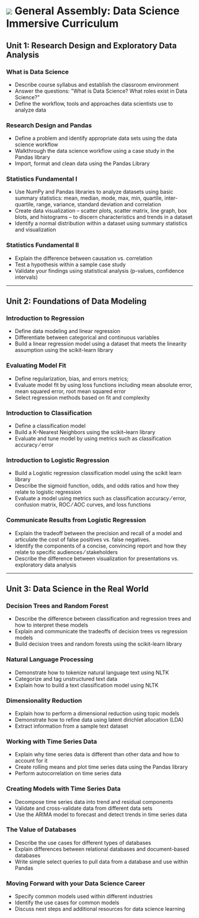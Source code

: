 # ![](https://ga-dash.s3.amazonaws.com/production/assets/logo-9f88ae6c9c3871690e33280fcf557f33.png) General Assembly: Data Science Immersive Curriculum

## Unit 1: Research Design and Exploratory Data Analysis
### What is Data Science
- Describe course syllabus and establish the classroom environment
- Answer the questions: "What is Data Science? What roles exist in Data Science?"
- Define the workflow, tools and approaches data scientists use to analyze data
### Research Design and Pandas
- Define a problem and identify appropriate data sets using the data science workflow
- Walkthrough the data science workflow using a case study in the Pandas library
- Import, format and clean data using the Pandas Library
### Statistics Fundamental I
- Use NumPy and Pandas libraries to analyze datasets using basic summary statistics: mean, median, mode, max, min, quartile, inter-quartile, range, variance, standard deviation and correlation
- Create data visualization – scatter plots, scatter matrix, line graph, box blots, and histograms – to discern characteristics and trends in a dataset
- Identify a normal distribution within a dataset using summary statistics and visualization
### Statistics Fundamental II
- Explain the difference between causation vs. correlation
- Test a hypothesis within a sample case study
- Validate your findings using statistical analysis (p-values, confidence intervals)

---

## Unit 2: Foundations of Data Modeling
### Introduction to Regression
- Define data modeling and linear regression
- Differentiate between categorical and continuous variables
- Build a linear regression model using a dataset that meets the linearity assumption using the scikit-learn library
### Evaluating Model Fit
- Define regularization, bias, and errors metrics;
- Evaluate model fit by using loss functions including mean absolute error, mean squared error, root mean squared error
- Select regression methods based on fit and complexity
### Introduction to Classification
- Define a classification model
- Build a K–Nearest Neighbors using the scikit–learn library
- Evaluate and tune model by using metrics such as classification accuracy ⁄ error
### Introduction to Logistic Regression
- Build a Logistic regression classification model using the scikit learn library
- Describe the sigmoid function, odds, and odds ratios and how they relate to logistic regression
- Evaluate a model using metrics such as classification accuracy ⁄ error, confusion matrix, ROC ⁄ AOC curves, and loss functions
### Communicate Results from Logistic Regression
- Explain the tradeoff between the precision and recall of a model and articulate the cost of false positives vs. false negatives.
- Identify the components of a concise, convincing report and how they relate to specific audiences ⁄ stakeholders
- Describe the difference between visualization for presentations vs. exploratory data analysis

---

## Unit 3: Data Science in the Real World
### Decision Trees and Random Forest
- Describe the difference between classification and regression trees and how to interpret these models
- Explain and communicate the tradeoffs of decision trees vs regression models
- Build decision trees and random forests using the scikit-learn library
### Natural Language Processing
- Demonstrate how to tokenize natural language text using NLTK
- Categorize and tag unstructured text data
- Explain how to build a text classification model using NLTK
### Dimensionality Reduction
- Explain how to perform a dimensional reduction using topic models
- Demonstrate how to refine data using latent dirichlet allocation (LDA)
- Extract information from a sample text dataset
### Working with Time Series Data
- Explain why time series data is different than other data and how to account for it
- Create rolling means and plot time series data using the Pandas library
- Perform autocorrelation on time series data
### Creating Models with Time Series Data
- Decompose time series data into trend and residual components
- Validate and cross-validate data from different data sets
- Use the ARIMA model to forecast and detect trends in time series data
### The Value of Databases
- Describe the use cases for different types of databases
- Explain differences between relational databases and document-based databases
- Write simple select queries to pull data from a database and use within Pandas
### Moving Forward with your Data Science Career
- Specify common models used within different industries
- Identify the use cases for common models
- Discuss next steps and additional resources for data science learning
